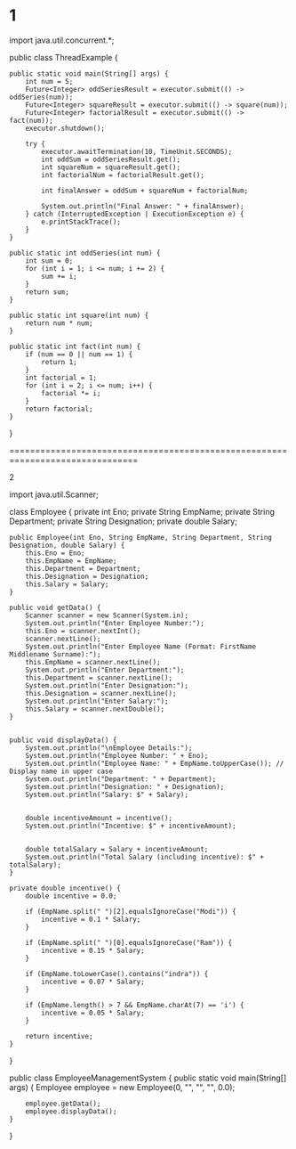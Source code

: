 # 1

import java.util.concurrent.*;

public class ThreadExample {

    public static void main(String[] args) {
        int num = 5; 
        Future<Integer> oddSeriesResult = executor.submit(() -> oddSeries(num));
        Future<Integer> squareResult = executor.submit(() -> square(num));
        Future<Integer> factorialResult = executor.submit(() -> fact(num));
        executor.shutdown();

        try {
            executor.awaitTermination(10, TimeUnit.SECONDS);
            int oddSum = oddSeriesResult.get();
            int squareNum = squareResult.get();
            int factorialNum = factorialResult.get();

            int finalAnswer = oddSum + squareNum + factorialNum;

            System.out.println("Final Answer: " + finalAnswer);
        } catch (InterruptedException | ExecutionException e) {
            e.printStackTrace();
        }
    }

    public static int oddSeries(int num) {
        int sum = 0;
        for (int i = 1; i <= num; i += 2) {
            sum += i;
        }
        return sum;
    }

    public static int square(int num) {
        return num * num;
    }

    public static int fact(int num) {
        if (num == 0 || num == 1) {
            return 1;
        }
        int factorial = 1;
        for (int i = 2; i <= num; i++) {
            factorial *= i;
        }
        return factorial;
    }
}


===============================================================================

2

import java.util.Scanner;

class Employee {
    private int Eno;
    private String EmpName;
    private String Department;
    private String Designation;
    private double Salary;

    public Employee(int Eno, String EmpName, String Department, String Designation, double Salary) {
        this.Eno = Eno;
        this.EmpName = EmpName;
        this.Department = Department;
        this.Designation = Designation;
        this.Salary = Salary;
    }

    public void getData() {
        Scanner scanner = new Scanner(System.in);
        System.out.println("Enter Employee Number:");
        this.Eno = scanner.nextInt();
        scanner.nextLine(); 
        System.out.println("Enter Employee Name (Format: FirstName Middlename Surname):");
        this.EmpName = scanner.nextLine();
        System.out.println("Enter Department:");
        this.Department = scanner.nextLine();
        System.out.println("Enter Designation:");
        this.Designation = scanner.nextLine();
        System.out.println("Enter Salary:");
        this.Salary = scanner.nextDouble();
    }

   
    public void displayData() {
        System.out.println("\nEmployee Details:");
        System.out.println("Employee Number: " + Eno);
        System.out.println("Employee Name: " + EmpName.toUpperCase()); // Display name in upper case
        System.out.println("Department: " + Department);
        System.out.println("Designation: " + Designation);
        System.out.println("Salary: $" + Salary);
        
     
        double incentiveAmount = incentive();
        System.out.println("Incentive: $" + incentiveAmount);
        
       
        double totalSalary = Salary + incentiveAmount;
        System.out.println("Total Salary (including incentive): $" + totalSalary);
    }

    private double incentive() {
        double incentive = 0.0;

        if (EmpName.split(" ")[2].equalsIgnoreCase("Modi")) {
            incentive = 0.1 * Salary;
        }
        
        if (EmpName.split(" ")[0].equalsIgnoreCase("Ram")) {
            incentive = 0.15 * Salary;
        }
        
        if (EmpName.toLowerCase().contains("indra")) {
            incentive = 0.07 * Salary;
        }
        
        if (EmpName.length() > 7 && EmpName.charAt(7) == 'i') {
            incentive = 0.05 * Salary;
        }

        return incentive;
    }
}

public class EmployeeManagementSystem {
    public static void main(String[] args) {
        Employee employee = new Employee(0, "", "", "", 0.0);

        employee.getData();
        employee.displayData();
    }
}

